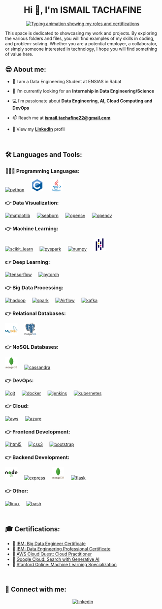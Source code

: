 
<h1 align="center">Hi 👋, I'm ISMAIL TACHAFINE</h1>

<p align="center">
  <a href="https://github.com/DenverCoder1/readme-typing-svg">
    <img src="https://readme-typing-svg.herokuapp.com?lines=⚙️+Data+Engineer+⚙️;📊+Data+Scientist+📊;🧠+AI+Engineer+🧠;&center=true&width=500&height=50" alt="Typing animation showing my roles and certifications">
  </a>
</p>
<p>This space is dedicated to showcasing my work and projects. By exploring the various folders and files, you will find examples of my skills in coding, and problem-solving. Whether you are a potential employer, a collaborator, or simply someone interested in technology, I hope you will find something of value here.</p>

## 😎 About me:

- 🏫 I am a Data Engineering Student at ENSIAS in Rabat

- 🔭 I’m currently looking for an **Internship in Data Engineering/Science** 

- 💻 I’m passionate about **Data Engineering, AI, Cloud Computing and DevOps** 

- 📫 Reach me at **ismail.tachafine22@gmail.com**

- 📄 View my **[LinkedIn](https://www.linkedin.com/in/ismail-tachafine-687439235/)** profil

<br>

## 🛠️ Languages and Tools:

### 👨🏻‍💻 Programming Languages:
<a href="https://www.python.org" target="_blank" rel="noreferrer"><img src="https://icon.icepanel.io/Technology/svg/Python.svg" alt="python" width="40" height="40"/></a>
&emsp;
<a href="https://www.cprogramming.com/" target="_blank" rel="noreferrer"><img src="https://raw.githubusercontent.com/devicons/devicon/master/icons/c/c-original.svg" alt="c" width="40" height="40"/></a>
&emsp;
<a href="https://www.java.com" target="_blank" rel="noreferrer"><img src="https://raw.githubusercontent.com/devicons/devicon/master/icons/java/java-original.svg" alt="java" width="40" height="40"/></a>

### 👉 Data Visualization:
<a href="https://matplotlib.org/" target="_blank" rel="noreferrer"><img src="https://icon.icepanel.io/Technology/svg/Matplotlib.svg" alt="matplotlib" width="40" height="40"/></a>
&emsp;
<a href="https://seaborn.pydata.org/" target="_blank" rel="noreferrer"><img src="https://seaborn.pydata.org/_images/logo-mark-lightbg.svg" alt="seaborn" width="40" height="40"/></a>
&emsp;
<a href="https://powerbi.microsoft.com/" target="_blank" rel="noreferrer"><img src="https://github.com/microsoft/PowerBI-Icons/blob/main/SVG/Power-BI.svg" alt="opencv" width="40" height="40"/></a>
&emsp;
<a href="https://opencv.org/" target="_blank" rel="noreferrer"><img src="https://www.vectorlogo.zone/logos/opencv/opencv-icon.svg" alt="opencv" width="40" height="40"/></a>

### 👉 Machine Learning:
<a href="https://scikit-learn.org/" target="_blank" rel="noreferrer"><img src="https://upload.wikimedia.org/wikipedia/commons/0/05/Scikit_learn_logo_small.svg" alt="scikit_learn" width="40" height="40"/></a>
&emsp;
<a href="https://spark.apache.org/docs/latest/api/python/index.html" target="_blank" rel="noreferrer"><img src="https://cdn.worldvectorlogo.com/logos/apache-spark-5.svg" alt="pyspark" width="40" height="40"/></a>
&emsp;
<a href="https://numpy.org" target="_blank" rel="noreferrer"><img src="https://icon.icepanel.io/Technology/svg/NumPy.svg" alt="numpy" width="40" height="40"/></a>
&emsp;
<a href="https://pandas.pydata.org/" target="_blank" rel="noreferrer"><img src="https://raw.githubusercontent.com/devicons/devicon/2ae2a900d2f041da66e950e4d48052658d850630/icons/pandas/pandas-original.svg" alt="pandas" width="40" height="40"/></a>


### 👉 Deep Learning:
<a href="https://www.tensorflow.org" target="_blank" rel="noreferrer"><img src="https://www.vectorlogo.zone/logos/tensorflow/tensorflow-icon.svg" alt="tensorflow" width="40" height="40"/></a>
&emsp;
<a href="https://pytorch.org/" target="_blank" rel="noreferrer"><img src="https://www.vectorlogo.zone/logos/pytorch/pytorch-icon.svg" alt="pytorch" width="40" height="40"/></a>

### 👉 Big Data Processing:
<a href="https://hadoop.apache.org/" target="_blank" rel="noreferrer"><img src="https://www.vectorlogo.zone/logos/apache_hadoop/apache_hadoop-icon.svg" alt="hadoop" width="40" height="40"/></a>
&emsp;
<a href="https://spark.apache.org/" target="_blank" rel="noreferrer"><img src="https://cdn.worldvectorlogo.com/logos/apache-spark-5.svg" alt="spark" width="40" height="40"/></a>
&emsp;
<a href="https://airflow.apache.org/" target="_blank" rel="noreferrer"><img src="https://icon.icepanel.io/Technology/svg/Apache-Airflow.svg" alt="Airflow" width="40" height="40"></a>
&emsp;
<a href="https://kafka.apache.org/" target="_blank" rel="noreferrer"><img src="https://icon.icepanel.io/Technology/png-shadow-512/Apache-Kafka.png" alt="kafka" width="40" height="40"/></a>

### 👉 Relational Databases:
<a href="https://www.mysql.com/" target="_blank" rel="noreferrer"><img src="https://raw.githubusercontent.com/devicons/devicon/master/icons/mysql/mysql-original-wordmark.svg" alt="mysql" width="40" height="40"/></a>
&emsp;
<a href="https://www.postgresql.org" target="_blank" rel="noreferrer"><img src="https://raw.githubusercontent.com/devicons/devicon/master/icons/postgresql/postgresql-original-wordmark.svg" alt="postgresql" width="40" height="40"/></a>

### 👉 NoSQL Databases:
<a href="https://www.mongodb.com/" target="_blank" rel="noreferrer"><img src="https://raw.githubusercontent.com/devicons/devicon/master/icons/mongodb/mongodb-original-wordmark.svg" alt="mongodb" width="40" height="40"/></a>
&emsp;
<a href="https://cassandra.apache.org/" target="_blank" rel="noreferrer"><img src="https://www.vectorlogo.zone/logos/apache_cassandra/apache_cassandra-icon.svg" alt="cassandra" width="40" height="40"/></a>

### 👉 DevOps:
<a href="https://git-scm.com/" target="_blank" rel="noreferrer"><img src="https://www.vectorlogo.zone/logos/git-scm/git-scm-icon.svg" alt="git" width="40" height="40"/></a>
&emsp;
<a href="https://www.docker.com/" target="_blank" rel="noreferrer"><img src="https://www.vectorlogo.zone/logos/docker/docker-icon.svg" alt="docker" width="40" height="40"/></a>
&emsp;
<a href="https://www.jenkins.io" target="_blank" rel="noreferrer"><img src="https://icon.icepanel.io/Technology/svg/Jenkins.svg" alt="jenkins" width="40" height="40"/></a>
&emsp;
<a href="https://kubernetes.io" target="_blank" rel="noreferrer"><img src="https://www.vectorlogo.zone/logos/kubernetes/kubernetes-icon.svg" alt="kubernetes" width="40" height="40"/></a>

### 👉 Cloud:
<a href="https://aws.amazon.com" target="_blank" rel="noreferrer"><img src="https://icon.icepanel.io/Technology/png-shadow-512/AWS.png" alt="aws" width="40" height="40"/></a>
&emsp;
<a href="https://azure.microsoft.com/en-in/" target="_blank" rel="noreferrer"><img src="https://icon.icepanel.io/Technology/svg/Azure.svg" alt="azure" width="40" height="40"/></a>

### 👉 Frontend Development:
<a href="https://www.w3.org/html/" target="_blank" rel="noreferrer"><img src="https://www.vectorlogo.zone/logos/w3_html5/w3_html5-icon.svg" alt="html5" width="40" height="40"/></a>
&emsp;
<a href="https://www.w3.org/Style/CSS/" target="_blank" rel="noreferrer"><img src="https://www.vectorlogo.zone/logos/w3_css/w3_css-icon.svg" alt="css3" width="40" height="40"/></a>
&emsp;
<a href="https://getbootstrap.com" target="_blank" rel="noreferrer"><img src="https://icon.icepanel.io/Technology/svg/Bootstrap.svg" alt="bootstrap" width="40" height="40"/></a>

### 👉 Backend Development:
<a href="https://nodejs.org" target="_blank" rel="noreferrer"><img src="https://raw.githubusercontent.com/devicons/devicon/master/icons/nodejs/nodejs-original-wordmark.svg" alt="nodejs" width="40" height="40"/></a>
&emsp;
<a href="https://expressjs.com" target="_blank" rel="noreferrer"> <img src="https://icon.icepanel.io/Technology/png-shadow-512/Express.png" alt="express" width="40" height="40"/></a>
&emsp;
<a href="https://www.mongodb.com/" target="_blank" rel="noreferrer"><img src="https://raw.githubusercontent.com/devicons/devicon/master/icons/mongodb/mongodb-original-wordmark.svg" alt="mongodb" width="40" height="40"/></a>
&emsp;
<a href="https://flask.palletsprojects.com/" target="_blank" rel="noreferrer"><img src="https://icon.icepanel.io/Technology/png-shadow-512/Flask.png" alt="flask" width="40" height="40"/></a>

### 👉 Other:
<a href="https://www.linux.org/" target="_blank" rel="noreferrer"><img src="https://icon.icepanel.io/Technology/png-shadow-512/Linux.png" alt="linux" width="40" height="40"/></a>
&emsp;
<a href="https://www.gnu.org/software/bash/" target="_blank" rel="noreferrer"> <img src="https://icon.icepanel.io/Technology/png-shadow-512/Bash.png" alt="bash" width="40" height="40"/> </a>

<br>

## 🎓 Certifications:
- 💎 [IBM: Big Data Engineer Certificate](https://www.credly.com/badges/fc48a19c-7138-41fc-a574-50a3689212d4)
- 💎 [IBM: Data Engineering Professional Certificate](https://www.credly.com/badges/9dd4efab-869b-4563-a902-742b725df84e)
- 💎 [AWS Cloud Quest: Cloud Practitioner](https://www.credly.com/badges/dad4f794-fd16-4d8d-8333-f65b9b1ef800)
- 💎 [Google Cloud: Search with Generative AI](https://partner.cloudskillsboost.google/public_profiles/a9ebc9c9-e379-4983-b2d6-14bd4cdb9f4e/badges/8296600?utm_medium=social&utm_source=linkedin&utm_campaign=ql-social-share)
- 💎 [Stanford Online: Machine Learning Specialization](https://www.coursera.org/account/accomplishments/specialization/certificate/B4ZBF4PQ4P9B)


<br>

## 🤝 Connect with me:
<p align="center">
<a href="https://www.linkedin.com/in/ismail-tachafine-687439235/" target="blank"><img align="center" src="https://user-images.githubusercontent.com/88904952/234979284-68c11d7f-1acc-4f0c-ac78-044e1037d7b0.png" alt="linkedin" height="50" width="50" /></a>
</p>

